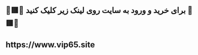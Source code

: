  <h2><b>
🚩🟥🚩 برای خرید و ورود به سایت روی لینک زیر کلیک کنید 🚩🟥🚩
  <br>  <br>
https://www.vip65.site
</b>  </h2>

